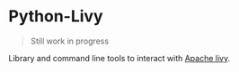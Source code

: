 # Python-Livy

> Still work in progress

Library and command line tools to interact with [Apache livy](https://livy.incubator.apache.org/).
